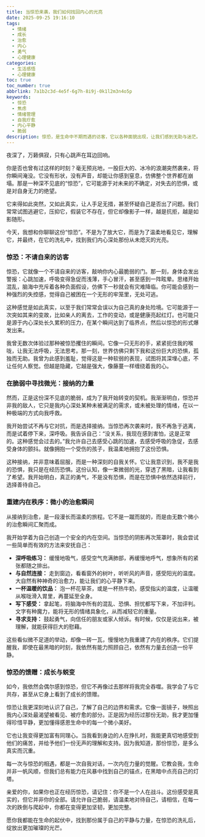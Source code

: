 ```yaml
---
title: 当惊恐来袭，我们如何找回内心的光亮
date: 2025-09-25 19:16:10
tags:
  - 情绪
  - 成长
  - 治愈
  - 内心
  - 勇气
  - 心理健康
categories:
  - 生活感悟
  - 心理健康
toc: true
toc_number: true
abbrlink: 7a1b2c3d-4e5f-6g7h-8i9j-0k1l2m3n4o5p
keywords:
  - 惊恐
  - 焦虑
  - 情绪管理
  - 自我疗愈
  - 内心平静
  - 脆弱
description: 惊恐，是生命中不期而遇的访客，它以各种面貌出现，让我们感到无助与迷茫。但在这份深不见底的恐惧背后，隐藏着我们最真实的脆弱，也蕴含着最强大的自我疗愈力量。这篇文章将带你温柔地面对惊恐，理解它，接纳它，并最终在它的洗礼中，找回内心深处那份坚定而温暖的光亮。
---
```


夜深了，万籁俱寂，只有心跳声在耳边回响。

你是否也曾有过这样的时刻？毫无预兆地，一股巨大的、冰冷的浪潮突然袭来，将你瞬间淹没。它没有形状，没有声音，却能让你感到窒息，仿佛整个世界都在崩塌。那是一种深不见底的“惊恐”，它可能源于对未来的不确定，对失去的恐惧，或是对自身无力的绝望。

它来得如此突然，又如此真实，让人手足无措，甚至怀疑自己是否出了问题。我们常常试图逃避它，压抑它，假装它不存在，但它却像影子一样，越是抗拒，越是如影随形。

今天，我想和你聊聊这份“惊恐”。不是为了放大它，而是为了温柔地看见它，理解它，并最终，在它的洗礼中，找到我们内心深处那份从未熄灭的光亮。

### 惊恐：不请自来的访客

惊恐，它就像一个不请自来的访客，敲响你内心最脆弱的门。那一刻，身体会发出警报：心跳加速，呼吸变得急促而浅薄，手心冒汗，甚至感到一阵眩晕。思绪开始混乱，脑海中充斥着各种负面假设，仿佛下一秒就会有灾难降临。你可能会感到一种强烈的失控感，觉得自己被困在一个无形的牢笼里，无处可逃。

这种感觉是如此真实，以至于我们常常会误以为自己真的身处险境。它可能源于一次突如其来的变故，比如亲人的离去，工作的变动，或是健康亮起红灯。也可能只是源于内心深处长久累积的压力，在某个瞬间达到了临界点，然后以惊恐的形式爆发出来。

我曾无数次体验过那种被惊恐攫住的瞬间。它像一只无形的手，紧紧扼住我的喉咙，让我无法呼吸，无法思考。那一刻，世界仿佛只剩下我和这份巨大的恐惧，孤独而无助。我曾为此感到羞耻，觉得这是一种软弱的表现，试图将其深埋心底，不让任何人察觉。但越是隐藏，它越是强大，像藤蔓一样缠绕着我的心。

### 在脆弱中寻找微光：接纳的力量

然而，正是这份深不见底的脆弱，成为了我开始转变的契机。我渐渐明白，惊恐并非我的敌人，它只是我内心深处某种未被满足的需求，或未被处理的情绪，在以一种极端的方式向我呼救。

我开始尝试不再与它对抗，而是选择接纳。当惊恐再次袭来时，我不再急于逃离，而是试着停下来，深呼吸。我告诉自己：“没关系，我现在感到害怕，这是正常的。这种感觉会过去的。”我允许自己去感受心跳的加速，去感受呼吸的急促，去感受身体的颤抖。就像拥抱一个受伤的孩子，我温柔地拥抱了这份恐惧。

这种接纳，并非意味着屈服，而是一种深刻的自我关怀。它让我意识到，我不是我的恐惧，我只是在经历恐惧。这份认知，像一束微弱的光，穿透了黑暗，让我看到了希望。我开始明白，真正的勇气，不是没有恐惧，而是在恐惧中依然选择前行，选择善待自己。

### 重建内在秩序：微小的治愈瞬间

从接纳到治愈，是一段漫长而温柔的旅程。它不是一蹴而就的，而是由无数个微小的治愈瞬间汇聚而成。

我开始学着为自己创造一个安全的内在空间。当惊恐的阴影再次笼罩时，我会尝试一些简单而有效的方法来安抚自己：

*   **深呼吸练习：** 缓慢地吸气，感受空气充满肺部，再缓慢地呼气，想象所有的紧张都随之排出。
*   **与自然连接：** 走到窗边，看看窗外的树叶，听听风的声音，感受阳光的温度。大自然有种神奇的治愈力，能让我们的心平静下来。
*   **一杯温暖的饮品：** 泡一杯花草茶，或是一杯热牛奶，感受指尖的温度，让温暖从喉咙滑入胃里，再蔓延至全身。
*   **写下感受：** 拿起笔，将脑海中所有的混乱、恐惧、担忧都写下来，不加评判。文字有种魔力，能将无形的情绪具象化，从而减轻它的重量。
*   **寻求支持：** 鼓起勇气，向信任的朋友或家人倾诉。有时候，仅仅是说出来，被理解，就能获得巨大的慰藉。

这些看似微不足道的举动，却像一砖一瓦，慢慢地为我重建了内在的秩序。它们提醒我，即使在最黑暗的时刻，我依然有能力照顾自己，依然有力量去创造一份平静。

### 惊恐的馈赠：成长与蜕变

如今，我依然会偶尔感到惊恐，但它不再像过去那样将我完全吞噬。我学会了与它共存，甚至从它身上看到了成长的馈赠。

惊恐让我更深刻地认识了自己，了解了自己的边界和需求。它像一面镜子，映照出我内心深处最渴望被看见、被疗愈的部分。正是因为经历过那份无助，我才更加懂得珍惜平静，更加懂得感恩生命中的每一个微小美好。

它也让我变得更加富有同理心。当我看到身边的人在挣扎时，我能更真切地感受到他们的痛苦，并给予他们一份无声的理解和支持。因为我知道，那份惊恐，是多么真实而沉重。

每一次与惊恐的相遇，都是一次自我对话，一次内在力量的觉醒。它教会我，生命并非一帆风顺，但我们总有能力在风暴中找到自己的锚点，在黑暗中点亮自己的灯塔。

亲爱的你，如果你也正在经历惊恐，请记住：你不是一个人在战斗。这份感受是真实的，但它并非你的全部。请允许自己脆弱，请温柔地对待自己，请相信，在每一次的跌倒与爬起中，你都在变得更加坚韧，更加完整。

愿你我都能在生命的起伏中，找到那份属于自己的平静与力量，在惊恐的洗礼后，绽放出更加璀璨的光芒。